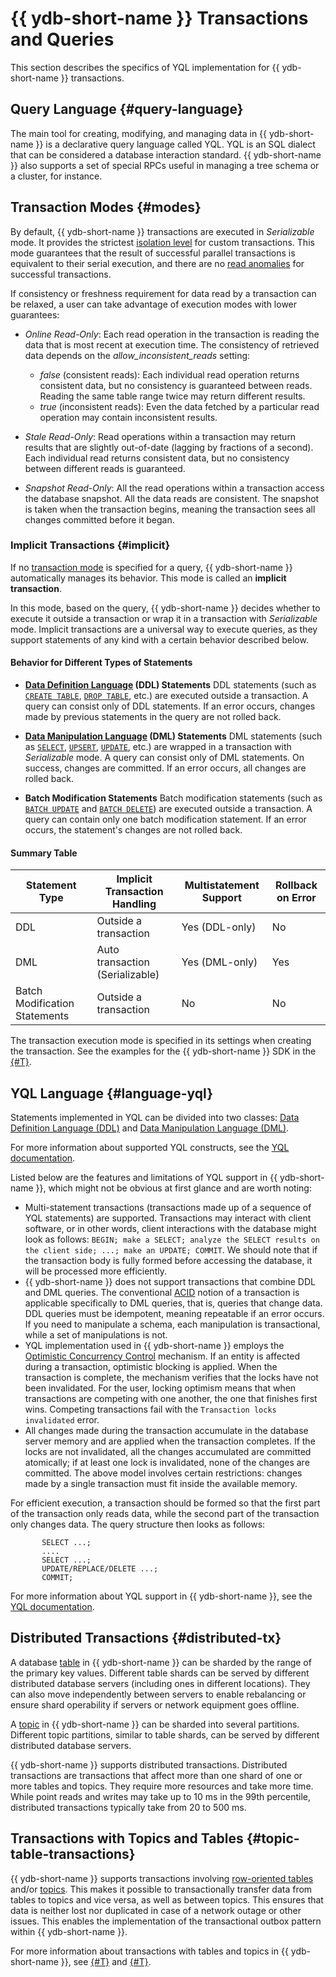 # {{ ydb-short-name }} Transactions and Queries

This section describes the specifics of YQL implementation for {{ ydb-short-name }} transactions.

## Query Language {#query-language}

The main tool for creating, modifying, and managing data in {{ ydb-short-name }} is a declarative query language called YQL. YQL is an SQL dialect that can be considered a database interaction standard. {{ ydb-short-name }} also supports a set of special RPCs useful in managing a tree schema or a cluster, for instance.

## Transaction Modes {#modes}

By default, {{ ydb-short-name }} transactions are executed in *Serializable* mode. It provides the strictest [isolation level](https://en.wikipedia.org/wiki/Isolation_(database_systems)#Serializable) for custom transactions. This mode guarantees that the result of successful parallel transactions is equivalent to their serial execution, and there are no [read anomalies](https://en.wikipedia.org/wiki/Isolation_(database_systems)#Read_phenomena) for successful transactions.

If consistency or freshness requirement for data read by a transaction can be relaxed, a user can take advantage of execution modes with lower guarantees:

* *Online Read-Only*: Each read operation in the transaction is reading the data that is most recent at execution time. The consistency of retrieved data depends on the *allow_inconsistent_reads* setting:

  * *false* (consistent reads): Each individual read operation returns consistent data, but no consistency is guaranteed between reads. Reading the same table range twice may return different results.
  * *true* (inconsistent reads): Even the data fetched by a particular read operation may contain inconsistent results.

* *Stale Read-Only*: Read operations within a transaction may return results that are slightly out-of-date (lagging by fractions of a second). Each individual read returns consistent data, but no consistency between different reads is guaranteed.
* *Snapshot Read-Only*: All the read operations within a transaction access the database snapshot. All the data reads are consistent. The snapshot is taken when the transaction begins, meaning the transaction sees all changes committed before it began.

### Implicit Transactions {#implicit}

If no [transaction mode](../transactions.md#modes) is specified for a query, {{ ydb-short-name }} automatically manages its behavior. This mode is called an **implicit transaction**.

In this mode, based on the query, {{ ydb-short-name }} decides whether to execute it outside a transaction or wrap it in a transaction with *Serializable* mode. Implicit transactions are a universal way to execute queries, as they support statements of any kind with a certain behavior described below.

#### Behavior for Different Types of Statements

- **[Data Definition Language](https://en.wikipedia.org/wiki/Data_definition_language) (DDL) Statements**
  DDL statements (such as [`CREATE TABLE`](../../yql/reference/syntax/create_table/index.md), [`DROP TABLE`](../../yql/reference/syntax/drop_table.md), etc.) are executed outside a transaction. A query can consist only of DDL statements. If an error occurs, changes made by previous statements in the query are not rolled back.

- **[Data Manipulation Language](https://en.wikipedia.org/wiki/Data_manipulation_language) (DML) Statements**
  DML statements (such as [`SELECT`](../../yql/reference/syntax/select/index.md), [`UPSERT`](../../yql/reference/syntax/upsert_into.md), [`UPDATE`](../../yql/reference/syntax/update.md), etc.) are wrapped in a transaction with *Serializable* mode. A query can consist only of DML statements. On success, changes are committed. If an error occurs, all changes are rolled back.

- **Batch Modification Statements**
  Batch modification statements (such as [`BATCH UPDATE`](../../yql/reference/syntax/batch-update.md) and [`BATCH DELETE`](../../yql/reference/syntax/batch-delete.md)) are executed outside a transaction. A query can contain only one batch modification statement. If an error occurs, the statement's changes are not rolled back.

#### Summary Table

| Statement Type | Implicit Transaction Handling                     | Multistatement Support | Rollback on Error     |
|----------------|---------------------------------------------------|------------------------|-----------------------|
| DDL            | Outside a transaction                             | Yes (DDL-only)         | No                    |
| DML            | Auto transaction (Serializable)                   | Yes (DML-only)         | Yes                   |
| Batch Modification Statements | Outside a transaction              | No                     | No                    |

The transaction execution mode is specified in its settings when creating the transaction. See the examples for the {{ ydb-short-name }} SDK in the [{#T}](../../recipes/ydb-sdk/tx-control.md).

## YQL Language {#language-yql}

Statements implemented in YQL can be divided into two classes: [Data Definition Language (DDL)](https://en.wikipedia.org/wiki/Data_definition_language) and [Data Manipulation Language (DML)](https://en.wikipedia.org/wiki/Data_manipulation_language).

For more information about supported YQL constructs, see the [YQL documentation](../../yql/reference/index.md).

Listed below are the features and limitations of YQL support in {{ ydb-short-name }}, which might not be obvious at first glance and are worth noting:

* Multi-statement transactions (transactions made up of a sequence of YQL statements) are supported. Transactions may interact with client software, or in other words, client interactions with the database might look as follows: `BEGIN; make a SELECT; analyze the SELECT results on the client side; ...; make an UPDATE; COMMIT`. We should note that if the transaction body is fully formed before accessing the database, it will be processed more efficiently.
* {{ ydb-short-name }} does not support transactions that combine DDL and DML queries. The conventional [ACID](https://en.wikipedia.org/wiki/ACID) notion of a transaction is applicable specifically to DML queries, that is, queries that change data. DDL queries must be idempotent, meaning repeatable if an error occurs. If you need to manipulate a schema, each manipulation is transactional, while a set of manipulations is not.
* YQL implementation used in {{ ydb-short-name }} employs the [Optimistic Concurrency Control](https://en.wikipedia.org/wiki/Optimistic_concurrency_control) mechanism. If an entity is affected during a transaction, optimistic blocking is applied. When the transaction is complete, the mechanism verifies that the locks have not been invalidated. For the user, locking optimism means that when transactions are competing with one another, the one that finishes first wins. Competing transactions fail with the `Transaction locks invalidated` error.
* All changes made during the transaction accumulate in the database server memory and are applied when the transaction completes. If the locks are not invalidated, all the changes accumulated are committed atomically; if at least one lock is invalidated, none of the changes are committed. The above model involves certain restrictions: changes made by a single transaction must fit inside the available memory.

For efficient execution, a transaction should be formed so that the first part of the transaction only reads data, while the second part of the transaction only changes data. The query structure then looks as follows:

```yql
       SELECT ...;
       ....
       SELECT ...;
       UPDATE/REPLACE/DELETE ...;
       COMMIT;
```

For more information about YQL support in {{ ydb-short-name }}, see the [YQL documentation](../../yql/reference/index.md).

## Distributed Transactions {#distributed-tx}

A database [table](../datamodel/table.md) in {{ ydb-short-name }} can be sharded by the range of the primary key values. Different table shards can be served by different distributed database servers (including ones in different locations). They can also move independently between servers to enable rebalancing or ensure shard operability if servers or network equipment goes offline.

A [topic](../topic.md) in {{ ydb-short-name }} can be sharded into several partitions. Different topic partitions, similar to table shards, can be served by different distributed database servers.

{{ ydb-short-name }} supports distributed transactions. Distributed transactions are transactions that affect more than one shard of one or more tables and topics. They require more resources and take more time. While point reads and writes may take up to 10 ms in the 99th percentile, distributed transactions typically take from 20 to 500 ms.

## Transactions with Topics and Tables {#topic-table-transactions}

{{ ydb-short-name }} supports transactions involving [row-oriented tables](../glossary.md#row-oriented-table) and/or [topics](../glossary.md#topic). This makes it possible to transactionally transfer data from tables to topics and vice versa, as well as between topics. This ensures that data is neither lost nor duplicated in case of a network outage or other issues. This enables the implementation of the transactional outbox pattern within {{ ydb-short-name }}.

For more information about transactions with tables and topics in {{ ydb-short-name }}, see [{#T}](../topic.md#topic-transactions) and [{#T}](../../reference/ydb-sdk/topic.md).